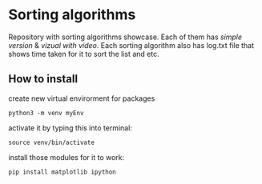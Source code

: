 # Sorting algorithms

Repository with sorting algorithms showcase. Each of them has *simple version* & *vizual with video*. Each sorting algorithm also has log.txt file that shows time taken for it to sort the list and etc.

## How to install
create new virtual envirorment for packages
```
python3 -m venv myEnv
```

activate it by typing this into terminal:
```
source venv/bin/activate   
```

install those modules for it to work:
```
pip install matplotlib ipython
```